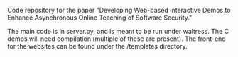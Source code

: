 Code repository for the paper "Developing Web-based Interactive Demos to Enhance Asynchronous Online Teaching of Software Security."

The main code is in server.py, and is meant to be run under waitress. The C demos will need compilation (multiple of these are present). The front-end for the websites can be found under the /templates directory.
